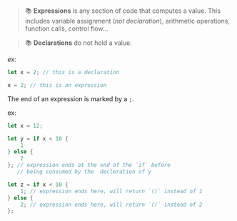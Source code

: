 > 📚 **Expressions** is any section of code that computes a value. This includes variable assignment (*not declaration*), arithmetic operations, function calls, control flow...

> 📚 **Declarations** do not hold a value.

*ex:*
```rust
let x = 2; // this is a declaration

x = 2; // this is an expression
```

The end of an expression is marked by a `;`.

ex:
```rust
let x = 12;

let y = if x < 10 {
	1
} else {
	2
}; // expression ends at the end of the `if` before 
   // being consumed by the  decleration of y

let z = if x < 10 {
	1; // expression ends here, will return `()` instead of 1
} else {
	2; // expression ends here, will return `()` instead of 2
};
```